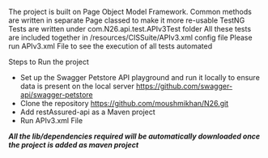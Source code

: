 The project is built on Page Object Model Framework.
Common methods are written in separate Page classed to make it more re-usable
TestNG Tests are written under com.N26.api.test.APIv3Test folder
All these tests are included together in /resources/CISSuite/APIv3.xml config file
Please run APIv3.xml File to see the execution of all tests automated



Steps to Run the project


- Set up the  Swagger Petstore API playground and run it locally to ensure data is present on the local server https://github.com/swagger-api/swagger-petstore
- Clone the repository https://github.com/moushmikhan/N26.git
- Add restAssured-api as a Maven project
- Run APIv3.xml File

***All the lib/dependencies required will be automatically downloaded once the project is added as maven project***
